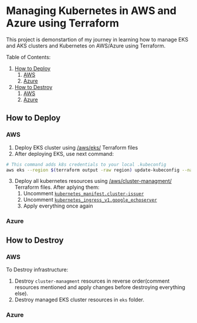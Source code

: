 # Managing Kubernetes in AWS and Azure using Terraform

This project is demonstartion of my journey in learning how to manage EKS and AKS clusters and Kubernetes on AWS/Azure using Terraform.

Table of Contents:
1. [How to Deploy](#how-to-deploy)
    1. [AWS](#aws)
    2. [Azure](#azure)
2. [How to Destroy](#how-to-destroy)
    1. [AWS](#aws-1)
    2. [Azure](#azure-1)

## How to Deploy

### AWS
1. Deploy EKS cluster using [/aws/eks/](/aws/eks/) Terraform files
2. After deploying EKS, use next command:
```bash
# This command adds k8s credentials to your local .kubeconfig
aws eks --region $(terraform output -raw region) update-kubeconfig --name $(terraform output -raw cluster_name)
```
3. Deploy all kubernetes resources using [/aws/cluster-managment/](/aws/cluster-managment/) Terraform files. After aplying them:
    1. Uncomment [`kubernetes_manifest.cluster-issuer`](/aws/cluster-managment/cert-manager_helm.tf#L47)
    2. Uncomment [`kubernetes_ingress_v1.google_echoserver`](/aws/cluster-managment/deployments.tf#L49)
    3. Apply everything once again

### Azure

## How to Destroy

### AWS
To Destroy infrastructure:
1. Destroy `cluster-managment` resources in reverse order(comment resources mentioned and apply changes before destroying everything else).
2. Destroy managed EKS cluster resources in `eks` folder.

### Azure